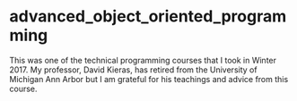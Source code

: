 # advanced_object_oriented_programming
This was one of the technical programming courses that I took in Winter 2017. My professor, David Kieras, has retired from the University of Michigan Ann Arbor but I am grateful for his teachings and advice from this course.
